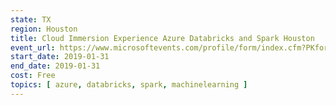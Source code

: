 ```yaml
---
state: TX
region: Houston
title: Cloud Immersion Experience Azure Databricks and Spark Houston
event_url: https://www.microsoftevents.com/profile/form/index.cfm?PKformID=0x5526417abcd
start_date: 2019-01-31
end_date: 2019-01-31
cost: Free
topics: [ azure, databricks, spark, machinelearning ]
---
```

